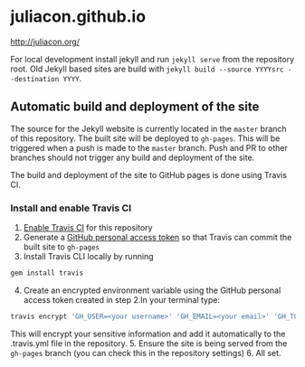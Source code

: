 juliacon.github.io
==================

http://juliacon.org/

For local development install jekyll and run `jekyll serve` from the repository root. Old Jekyll based sites are build with `jekyll build --source YYYYsrc --destination YYYY`.

## Automatic build and deployment of the site
The source for the Jekyll website is currently located in the `master` branch of this repository.
The built site will be deployed to `gh-pages`. This will be triggered when a push is made to the `master` branch. Push and PR to other branches should not trigger any build and deployment of the site.

The build and deployment of the site to GitHub pages is done using Travis CI.

### Install and enable Travis CI

1. [Enable Travis CI](https://docs.travis-ci.com/user/getting-started/#To-get-started-with-Travis-CI) for this repository
2. Generate a [GitHub personal access token](https://help.github.com/articles/creating-a-personal-access-token-for-the-command-line/) so that Travis can commit the built site to `gh-pages`
3. Install Travis CLI locally by running
```bash
gem install travis
```
4. Create an encrypted environment variable using the GitHub personal access token created in step 2.In your terminal type:
```bash
travis encrypt 'GH_USER=<your username>' 'GH_EMAIL=<your email>' 'GH_TOKEN=<your token>' --add
```
This will encrypt your sensitive information and add it automatically to the .travis.yml file in the repository.
5. Ensure the site is being served from the `gh-pages` branch (you can check this in the repository settings)
6. All set. 
